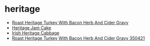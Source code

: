 # heritage

 * [Roast Heritage Turkey With Bacon Herb And Cider Gravy](../../index/r/roast-heritage-turkey-with-bacon-herb-and-cider-gravy-350421.json)
 * [Heritage Jam Cake](../../index/h/heritage-jam-cake.json)
 * [Irish Heritage Cabbage](../../index/i/irish-heritage-cabbage.json)
 * [Roast Heritage Turkey With Bacon Herb And Cider Gravy 350421](../../index/r/roast-heritage-turkey-with-bacon-herb-and-cider-gravy-350421.json)
